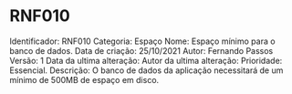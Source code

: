 # RNF010

Identificador: RNF010
Categoria: Espaço
Nome: Espaço mínimo para o banco de dados.
Data de criação: 25/10/2021
Autor: Fernando Passos
Versão: 1
Data da ultima alteração:
Autor da ultima alteração:
Prioridade: Essencial.
Descrição: O banco de dados da aplicação necessitará de um mínimo de 500MB de espaço em disco.